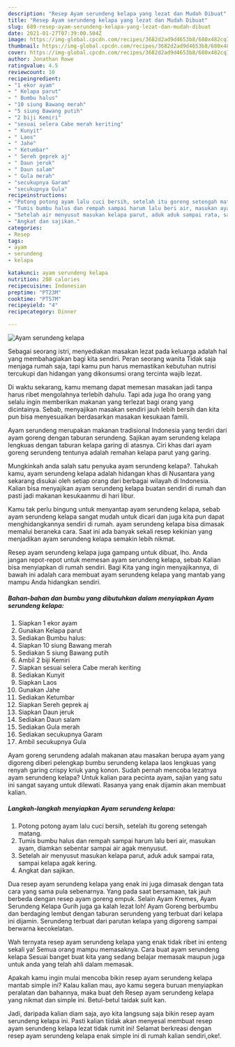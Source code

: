```yaml
---
description: "Resep Ayam serundeng kelapa yang lezat dan Mudah Dibuat"
title: "Resep Ayam serundeng kelapa yang lezat dan Mudah Dibuat"
slug: 689-resep-ayam-serundeng-kelapa-yang-lezat-dan-mudah-dibuat
date: 2021-01-27T07:39:00.504Z
image: https://img-global.cpcdn.com/recipes/3682d2ad9d4653b8/680x482cq70/ayam-serundeng-kelapa-foto-resep-utama.jpg
thumbnail: https://img-global.cpcdn.com/recipes/3682d2ad9d4653b8/680x482cq70/ayam-serundeng-kelapa-foto-resep-utama.jpg
cover: https://img-global.cpcdn.com/recipes/3682d2ad9d4653b8/680x482cq70/ayam-serundeng-kelapa-foto-resep-utama.jpg
author: Jonathan Rowe
ratingvalue: 4.5
reviewcount: 10
recipeingredient:
- "1 ekor ayam"
- " Kelapa parut"
- " Bumbu halus"
- "10 siung Bawang merah"
- "5 siung Bawang putih"
- "2 biji Kemiri"
- "sesuai selera Cabe merah keriting"
- " Kunyit"
- " Laos"
- " Jahe"
- " Ketumbar"
- " Sereh geprek aj"
- " Daun jeruk"
- " Daun salam"
- " Gula merah"
- "secukupnya Garam"
- "secukupnya Gula"
recipeinstructions:
- "Potong potong ayam lalu cuci bersih, setelah itu goreng setengah matang."
- "Tumis bumbu halus dan rempah sampai harum lalu beri air, masukan ayam, diamkan sebentar sampai air agak menyusut."
- "Setelah air menyusut masukan kelapa parut, aduk aduk sampai rata, sampai kelapa agak kering."
- "Angkat dan sajikan."
categories:
- Resep
tags:
- ayam
- serundeng
- kelapa

katakunci: ayam serundeng kelapa 
nutrition: 208 calories
recipecuisine: Indonesian
preptime: "PT23M"
cooktime: "PT57M"
recipeyield: "4"
recipecategory: Dinner

---
```



![Ayam serundeng kelapa](https://img-global.cpcdn.com/recipes/3682d2ad9d4653b8/680x482cq70/ayam-serundeng-kelapa-foto-resep-utama.jpg)

Sebagai seorang istri, menyediakan masakan lezat pada keluarga adalah hal yang membahagiakan bagi kita sendiri. Peran seorang  wanita Tidak saja menjaga rumah saja, tapi kamu pun harus memastikan kebutuhan nutrisi tercukupi dan hidangan yang dikonsumsi orang tercinta wajib lezat.

Di waktu  sekarang, kamu memang dapat memesan masakan jadi tanpa harus ribet mengolahnya terlebih dahulu. Tapi ada juga lho orang yang selalu ingin memberikan makanan yang terlezat bagi orang yang dicintainya. Sebab, menyajikan masakan sendiri jauh lebih bersih dan kita pun bisa menyesuaikan berdasarkan masakan kesukaan famili. 

Ayam serundeng merupakan makanan tradisional Indonesia yang terdiri dari ayam goreng dengan taburan serundeng. Sajikan ayam serundeng kelapa lengkuas dengan taburan kelapa garing di atasnya. Ciri khas dari ayam goreng serundeng tentunya adalah remahan kelapa parut yang garing.

Mungkinkah anda salah satu penyuka ayam serundeng kelapa?. Tahukah kamu, ayam serundeng kelapa adalah hidangan khas di Nusantara yang sekarang disukai oleh setiap orang dari berbagai wilayah di Indonesia. Kalian bisa menyajikan ayam serundeng kelapa buatan sendiri di rumah dan pasti jadi makanan kesukaanmu di hari libur.

Kamu tak perlu bingung untuk menyantap ayam serundeng kelapa, sebab ayam serundeng kelapa sangat mudah untuk dicari dan juga kita pun dapat menghidangkannya sendiri di rumah. ayam serundeng kelapa bisa dimasak memalui beraneka cara. Saat ini ada banyak sekali resep kekinian yang menjadikan ayam serundeng kelapa semakin lebih nikmat.

Resep ayam serundeng kelapa juga gampang untuk dibuat, lho. Anda jangan repot-repot untuk memesan ayam serundeng kelapa, sebab Kalian bisa menyiapkan di rumah sendiri. Bagi Kita yang ingin menyajikannya, di bawah ini adalah cara membuat ayam serundeng kelapa yang mantab yang mampu Anda hidangkan sendiri.

<!--inarticleads1-->

##### Bahan-bahan dan bumbu yang dibutuhkan dalam menyiapkan Ayam serundeng kelapa:

1. Siapkan 1 ekor ayam
1. Gunakan  Kelapa parut
1. Sediakan  Bumbu halus:
1. Siapkan 10 siung Bawang merah
1. Sediakan 5 siung Bawang putih
1. Ambil 2 biji Kemiri
1. Siapkan sesuai selera Cabe merah keriting
1. Sediakan  Kunyit
1. Siapkan  Laos
1. Gunakan  Jahe
1. Sediakan  Ketumbar
1. Siapkan  Sereh geprek aj
1. Siapkan  Daun jeruk
1. Sediakan  Daun salam
1. Sediakan  Gula merah
1. Sediakan secukupnya Garam
1. Ambil secukupnya Gula


Ayam goreng serundeng adalah makanan atau masakan berupa ayam yang digoreng diberi pelengkap bumbu serundeng kelapa laos lengkuas yang renyah garing crispy kriuk yang konon. Sudah pernah mencoba lezatnya ayam serundeng kelapa? Untuk kalian para pecinta ayam, sajian yang satu ini sangat sayang untuk dilewati. Rasanya yang enak dijamin akan membuat kalian. 

<!--inarticleads2-->

##### Langkah-langkah menyiapkan Ayam serundeng kelapa:

1. Potong potong ayam lalu cuci bersih, setelah itu goreng setengah matang.
1. Tumis bumbu halus dan rempah sampai harum lalu beri air, masukan ayam, diamkan sebentar sampai air agak menyusut.
1. Setelah air menyusut masukan kelapa parut, aduk aduk sampai rata, sampai kelapa agak kering.
1. Angkat dan sajikan.


Dua resep ayam serundeng kelapa yang enak ini juga dimasak dengan tata cara yang sama pula sebenarnya. Yang pada saat bersamaan, tak jauh berbeda dengan resep ayam goreng empuk. Selain Ayam Kremes, Ayam Serundeng Kelapa Gurih juga ga kalah lezat loh! Ayam Goreng berbumbu dan berdaging lembut dengan taburan serundeng yang terbuat dari kelapa ini dijamin. Serundeng terbuat dari parutan kelapa yang digoreng sampai berwarna kecokelatan. 

Wah ternyata resep ayam serundeng kelapa yang enak tidak ribet ini enteng sekali ya! Semua orang mampu memasaknya. Cara buat ayam serundeng kelapa Sesuai banget buat kita yang sedang belajar memasak maupun juga untuk anda yang telah ahli dalam memasak.

Apakah kamu ingin mulai mencoba bikin resep ayam serundeng kelapa mantab simple ini? Kalau kalian mau, ayo kamu segera buruan menyiapkan peralatan dan bahannya, maka buat deh Resep ayam serundeng kelapa yang nikmat dan simple ini. Betul-betul taidak sulit kan. 

Jadi, daripada kalian diam saja, ayo kita langsung saja bikin resep ayam serundeng kelapa ini. Pasti kalian tiidak akan menyesal membuat resep ayam serundeng kelapa lezat tidak rumit ini! Selamat berkreasi dengan resep ayam serundeng kelapa enak simple ini di rumah kalian sendiri,oke!.

